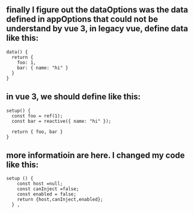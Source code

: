 
## finally I figure out the dataOptions was the data defined in appOptions that could not be understand by vue 3, in legacy vue, define data like this:

```
data() {
  return {
    foo: 1,
    bar: { name: "hi" }
  }
}
```
##  in vue 3, we should define like this:

```
setup() {
  const foo = ref(1);
  const bar = reactive({ name: "hi" });

  return { foo, bar }
}
```
## more informatioin are here. I changed my code like this:

```
setup () {
    const host =null;
    const canInject =false;
    const enabled = false;
    return {host,canInject,enabled};
  } ,
```